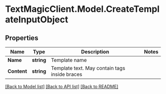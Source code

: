 # TextMagicClient.Model.CreateTemplateInputObject
## Properties

Name | Type | Description | Notes
------------ | ------------- | ------------- | -------------
**Name** | **string** | Template name | 
**Content** | **string** | Template text. May contain tags inside braces | 

[[Back to Model list]](../README.md#documentation-for-models) [[Back to API list]](../README.md#documentation-for-api-endpoints) [[Back to README]](../README.md)


